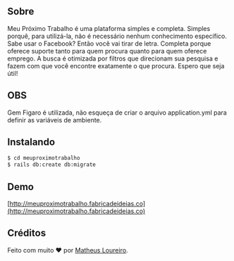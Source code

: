 ## Sobre

Meu Próximo Trabalho é uma plataforma simples e completa. Simples porquê, para utilizá-la, não é necessário nenhum conhecimento específico. Sabe usar o Facebook? Então você vai tirar de letra. Completa porque oferece suporte tanto para quem procura quanto para quem oferece emprego. A busca é otimizada por filtros que direcionam sua pesquisa e fazem com que você encontre exatamente o que procura. Espero que seja útil!

## OBS

Gem Figaro é utilizada, não esqueça de criar o arquivo application.yml para definir as variáveis de ambiente.

## Instalando

```sh
$ cd meuproximotrabalho
$ rails db:create db:migrate
```

## Demo

[http://meuproximotrabalho.fabricadeideias.co](http://meuproximotrabalho.fabricadeideias.co)

## Créditos

Feito com muito ♥ por [Matheus Loureiro](http://fb.com/mathloureiro).
